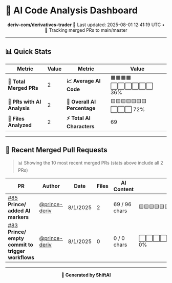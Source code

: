 # 🤖 AI Code Analysis Dashboard

<div align="center">

**deriv-com/derivatives-trader**
📅 Last updated: 2025-08-01 12:41:19 UTC • 🔄 Tracking merged PRs to main/master

</div>

---

## 📊 Quick Stats

| Metric | Value | Metric | Value |
|--------|-------|--------|-------|
| **📁 Total Merged PRs** | 2 | **📈 Average AI Code** | 🟧🟧🟧🟧⬜⬜⬜⬜⬜⬜ 36% |
| **🤖 PRs with AI Analysis** | 2 | **🎯 Overall AI Percentage** | 🟨🟨🟨🟨🟨🟨🟨⬜⬜⬜ 72% |
| **📄 Files Analyzed** | 2 | **⚡ Total AI Characters** | 69 |

---

## 🚀 Recent Merged Pull Requests

> 📊 Showing the 10 most recent merged PRs (stats above include all 2 PRs)

| PR | Author | Date | Files | AI Content | Percentage |
|----|--------|------|-------|------------|------------|
| [#85](#) **Prince/ added AI markers** | [@prince-deriv](https://github.com/prince-deriv) | 8/1/2025 | 2 | 69 / 96 chars | 🟨🟨🟨🟨🟨🟨🟨🟨🟨🟨🟨⬜⬜⬜⬜  72% |
| [#83](#) **Prince/ empty commit to trigger workflows** | [@prince-deriv](https://github.com/prince-deriv) | 8/1/2025 | 0 | 0 / 0 chars | ⬜⬜⬜⬜⬜⬜⬜⬜⬜⬜⬜⬜⬜⬜⬜   0% |

---

<div align="center">

🚀 **Generated by ShiftAI**

</div>
